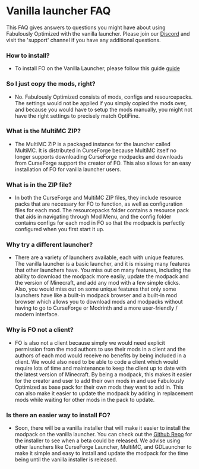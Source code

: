 # Vanilla launcher FAQ


This FAQ gives answers to questions you might have about using Fabulously Optimized with the vanilla launcher. Please join our [Discord](https://discord.gg/yxaXtaQqdB) and visit the 'support' channel if you have any additional questions. 

### How to install?

- To install FO on the Vanilla Launcher, please follow this guide [guide](https://fabulously-optimized.gitbook.io/modpack/readme/install-instructions#minecraft-launcher-vanilla)

### So I just copy the mods, right?

- No. Fabulously Optimized consists of mods, configs and resourcepacks. The settings would not be applied if you simply copied the mods over, and because you would have to setup the mods manually, you might not have the right settings to precisely match OptiFine.

### What is the MultiMC ZIP?

- The MultiMC ZIP is a packaged instance for the launcher called MultiMC. It is distributed in CurseForge because MultiMC itself no longer supports downloading CurseForge modpacks and downloads from CurseForge support the creator of FO. This also allows for an easy installation of FO for vanilla launcher users.

### What is in the ZIP file?

- In both the CurseForge and MultiMC ZIP files, they include resource packs that are necessary for FO to function, as well as configuration files for each mod. The resourcepacks folder contains a resource pack that aids in navigating through Mod Menu, and the config folder contains configs for each mod in FO so that the modpack is perfectly configured when you first start it up.

### Why try a different launcher?

- There are a variety of launchers available, each with unique features. The vanilla launcher is a basic launcher, and it is missing many features that other launchers have. You miss out on many features, including the ability to download the modpack more easily, update the modpack and the version of Minecraft, and add any mod with a few simple clicks. Also, you would miss out on some unique features that only some launchers have like a built-in modpack browser and a built-in mod browser which allows you to download mods and modpacks without having to go to CurseForge or Modrinth and a more user-friendly / modern interface.

### Why is FO not a client?

- FO is also not a client because simply we would need explicit permission from the mod authors to use their mods in a client and the authors of each mod would receive no benefits by being included in a client. We would also need to be able to code a client which would require lots of time and maintenance to keep the client up to date with the latest version of Minecraft. By being a modpack, this makes it easier for the creator and user to add their own mods in and use Fabulously Optimized as base pack for their own mods they want to add in. This can also make it easier to update the modpack by adding in replacement mods while waiting for other mods in the pack to update.

### Is there an easier way to install FO?

- Soon, there will be a vanilla installer that will make it easier to install the modpack on the vanilla launcher. You can check out the [Github Repo](https://github.com/Fabulously-Optimized/vanilla-installer/issues?q=is%3Aissue+is%3Aopen+sort%3Aupdated-desc) for the installer to see when a beta could be released. We advise using other launchers like CurseForge Launcher, MultiMC, and GDLauncher to make it simple and easy to install and update the modpack for the time being until the vanilla installer is released.